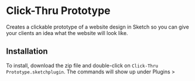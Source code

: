 # Click-Thru Prototype

Creates a clickable prototype of a website design in Sketch so you can give your clients an idea what the website will look like.

## Installation

To install, download the zip file and double-click on `Click-Thru Prototype.sketchplugin`. The commands will show up under Plugins > 